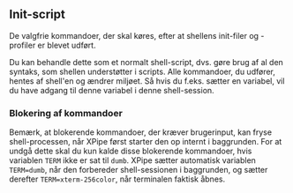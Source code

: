 ## Init-script

De valgfrie kommandoer, der skal køres, efter at shellens init-filer og -profiler er blevet udført.

Du kan behandle dette som et normalt shell-script, dvs. gøre brug af al den syntaks, som shellen understøtter i scripts. Alle kommandoer, du udfører, hentes af shell'en og ændrer miljøet. Så hvis du f.eks. sætter en variabel, vil du have adgang til denne variabel i denne shell-session.

### Blokering af kommandoer

Bemærk, at blokerende kommandoer, der kræver brugerinput, kan fryse shell-processen, når XPipe først starter den op internt i baggrunden. For at undgå dette skal du kun kalde disse blokerende kommandoer, hvis variablen `TERM` ikke er sat til `dumb`. XPipe sætter automatisk variablen `TERM=dumb`, når den forbereder shell-sessionen i baggrunden, og sætter derefter `TERM=xterm-256color`, når terminalen faktisk åbnes.